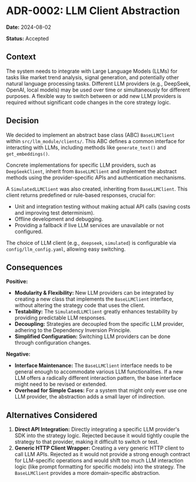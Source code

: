 # ADR-0002: LLM Client Abstraction

**Date:** 2024-08-02

**Status:** Accepted

## Context

The system needs to integrate with Large Language Models (LLMs) for tasks like market trend analysis, signal generation, and potentially other natural language processing tasks. Different LLM providers (e.g., DeepSeek, OpenAI, local models) may be used over time or simultaneously for different purposes. A flexible way to switch between or add new LLM providers is required without significant code changes in the core strategy logic.

## Decision

We decided to implement an abstract base class (ABC) `BaseLLMClient` within `src/llm_module/clients/`. This ABC defines a common interface for interacting with LLMs, including methods like `generate_text()` and `get_embeddings()`. 

Concrete implementations for specific LLM providers, such as `DeepSeekClient`, inherit from `BaseLLMClient` and implement the abstract methods using the provider-specific APIs and authentication mechanisms.

A `SimulatedLLMClient` was also created, inheriting from `BaseLLMClient`. This client returns predefined or rule-based responses, crucial for:
*   Unit and integration testing without making actual API calls (saving costs and improving test determinism).
*   Offline development and debugging.
*   Providing a fallback if live LLM services are unavailable or not configured.

The choice of LLM client (e.g., `deepseek`, `simulated`) is configurable via `config/llm_config.yaml`, allowing easy switching.

## Consequences

**Positive:**
*   **Modularity & Flexibility:** New LLM providers can be integrated by creating a new class that implements the `BaseLLMClient` interface, without altering the strategy code that uses the client.
*   **Testability:** The `SimulatedLLMClient` greatly enhances testability by providing predictable LLM responses.
*   **Decoupling:** Strategies are decoupled from the specific LLM provider, adhering to the Dependency Inversion Principle.
*   **Simplified Configuration:** Switching LLM providers can be done through configuration changes.

**Negative:**
*   **Interface Maintenance:** The `BaseLLMClient` interface needs to be general enough to accommodate various LLM functionalities. If a new LLM offers a radically different interaction pattern, the base interface might need to be revised or extended.
*   **Overhead for Simple Cases:** For a system that might only ever use one LLM provider, the abstraction adds a small layer of indirection.

## Alternatives Considered

1.  **Direct API Integration:** Directly integrating a specific LLM provider's SDK into the strategy logic. Rejected because it would tightly couple the strategy to that provider, making it difficult to switch or test.
2.  **Generic HTTP Client Wrapper:** Creating a very generic HTTP client to call LLM APIs. Rejected as it would not provide a strong enough contract for LLM-specific operations and would shift too much LLM interaction logic (like prompt formatting for specific models) into the strategy. The `BaseLLMClient` provides a more domain-specific abstraction. 